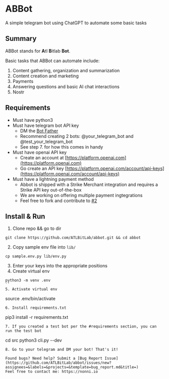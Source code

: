 # ABBot
A simple telegram bot using ChatGPT to automate some basic tasks

## Summary
ABBot stands for **A**tl **B**itlab **Bot**. 

Basic tasks that ABBot can automate include:
1. Content gathering, organization and summarization
2. Content creation and marketing
3. Payments
4. Answering questions and basic AI chat interactions
5. Nostr

## Requirements
- Must have python3
- Must have telegram bot API key
  - DM the [Bot Father](https://www.telegram.me/BotFather)
  - Recommend creating 2 bots: @your_telegram_bot and @test_your_telegram_bot
  - See step 7. for how this comes in handy
- Must have openai API key
  - Create an account at [https://platform.openai.com](https://platform.openai.com) 
  - Go create an API key [https://platform.openai.com/account/api-keys](https://platform.openai.com/account/api-keys)
- Must have a lightning payment method
  - Abbot is shipped with a Strike Merchant integration and requires a Strike API key out-of-the-box
  - We are working on offering multiple payment ingtegrations
  - Feel free to fork and contribute to [#2](https://github.com/ATLBitLab/abbot/issues/2)

## Install & Run
1. Clone repo && go to dir
```
git clone https://github.com/ATLBitLab/abbot.git && cd abbot
```
2. Copy sample env file into `lib/`
```
cp sample.env.py lib/env.py
```
3. Enter your keys into the appropriate positions
4. Create virtual env
```
python3 -m venv .env
``
5. Activate virtual env
```
source .env/bin/activate
```
6. Install requirements.txt
```
pip3 install -r requirements.txt
```
7. If you created a test bot per the #requirements section, you can run the test bot
```
cd src
python3 cli.py --dev
```
8. Go to your telegram and DM your bot! That's it!

Found bugs? Need help? Submit a [Bug Report Issue](https://github.com/ATLBitLab/abbot/issues/new?assignees=&labels=&projects=&template=bug_report.md&title=)
Feel free to contact me: https://nonni.io
